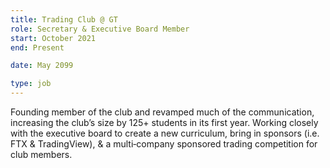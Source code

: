 ```yaml
---
title: Trading Club @ GT
role: Secretary & Executive Board Member
start: October 2021
end: Present

date: May 2099

type: job
---
```


Founding member of the club and revamped much of the communication, increasing the club’s size by 125+ students in its first year. Working closely with the executive board to create a new curriculum, bring in sponsors (i.e. FTX & TradingView), & a multi‑company sponsored trading competition for club members.
